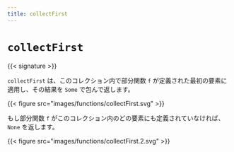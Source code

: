 ```yaml
---
title: collectFirst
---
```


# `collectFirst`

{{< signature >}}

`collectFirst` は、このコレクション内で部分関数 `f` が定義された最初の要素に適用し、その結果を `Some` で包んで返します。

{{< figure src="images/functions/collectFirst.svg" >}}

もし部分関数 `f` がこのコレクション内のどの要素にも定義されていなければ、`None` を返します。

{{< figure src="images/functions/collectFirst.2.svg" >}}
